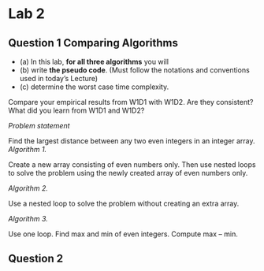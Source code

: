 # Lab 2
## **Question 1** Comparing Algorithms
- (a) In this lab, **for all three algorithms** you will
- (b) write **the pseudo code**. (Must follow the notations and conventions used in today’s Lecture)
- (c) determine the worst case time complexity.

Compare your empirical results from W1D1 with W1D2. Are they consistent? What did you learn from
W1D1 and W1D2?

_Problem statement_

Find the largest distance between any two even integers in an integer array.
_Algorithm 1._

Create a new array consisting of even numbers only. Then use nested loops to solve the problem using
the newly created array of even numbers only.

_Algorithm 2._

Use a nested loop to solve the problem without creating an extra array.

_Algorithm 3._

Use one loop. Find max and min of even integers. Compute max – min.
## **Question 2** 